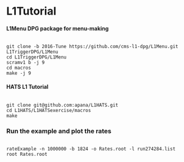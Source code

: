 L1Tutorial
==========

#### L1Menu DPG package for menu-making
<pre><code>
git clone -b 2016-Tune https://github.com/cms-l1-dpg/L1Menu.git L1TriggerDPG/L1Menu
cd L1TriggerDPG/L1Menu
scramv1 b -j 9
cd macros
make -j 9
</code></pre>

#### HATS L1 Tutorial
<pre><code>
git clone git@github.com:apana/L1HATS.git
cd L1HATS/L1HATSexercise/macros
make
</code></pre>

### Run the example and plot the rates
<pre><code>
rateExample -n 1000000 -b 1824 -o Rates.root -l run274284.list
root Rates.root
</code></pre>

